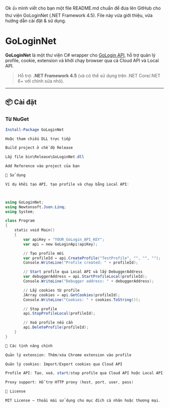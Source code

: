 Ok 👍 mình viết cho bạn một file README.md chuẩn để đưa lên GitHub cho thư viện GoLoginNet (.NET Framework 4.5).
File này vừa giới thiệu, vừa hướng dẫn cài đặt & sử dụng.

# GoLoginNet

**GoLoginNet** là một thư viện C# wrapper cho [GoLogin API](https://gologin.com/), hỗ trợ quản lý profile, cookie, extension và khởi chạy browser qua cả Cloud API và Local API.

> Hỗ trợ: **.NET Framework 4.5** (và có thể sử dụng trên .NET Core/.NET 6+ với chỉnh sửa nhỏ).

---

## 📦 Cài đặt

### Từ NuGet
```powershell
Install-Package GoLoginNet

Hoặc tham chiếu DLL trực tiếp

Build project ở chế độ Release

Lấy file bin\Release\GoLoginNet.dll

Add Reference vào project của bạn

🚀 Sử dụng

Ví dụ khởi tạo API, tạo profile và chạy bằng Local API:



using GoLoginNet;
using Newtonsoft.Json.Linq;
using System;

class Program
{
    static void Main()
    {
        var apiKey = "YOUR_GoLogin_API_KEY";
        var api = new GoLoginApi(apiKey);

        // Tạo profile mới
        var profileId = api.CreateProfile("TestProfile", "", "", "");
        Console.WriteLine("Profile created: " + profileId);

        // Start profile qua Local API và lấy DebuggerAddress
        var debuggerAddress = api.StartProfileLocal(profileId);
        Console.WriteLine("Debugger address: " + debuggerAddress);

        // Lấy cookies từ profile
        JArray cookies = api.GetCookies(profileId);
        Console.WriteLine("Cookies: " + cookies.ToString());

        // Stop profile
        api.StopProfileLocal(profileId);

        // Xoá profile nếu cần
        api.DeleteProfile(profileId);
    }
}

🔧 Các tính năng chính

Quản lý extension: Thêm/xóa Chrome extension vào profile

Quản lý cookies: Import/Export cookies qua Cloud API

Profile API: Tạo, xoá, start/stop profile qua Cloud API hoặc Local API

Proxy support: Hỗ trợ HTTP proxy (host, port, user, pass)

📄 License

MIT License — thoải mái sử dụng cho mục đích cá nhân hoặc thương mại.

